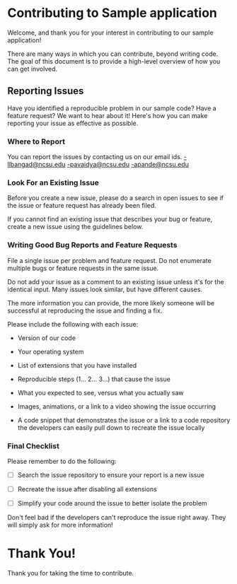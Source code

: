# Contributing to Sample application

Welcome, and thank you for your interest in contributing to our sample application!

There are many ways in which you can contribute, beyond writing code. The goal of this document is to provide a high-level overview of how you can get involved.


## Reporting Issues

Have you identified a reproducible problem in our sample code? Have a feature request? We want to hear about it! Here's how you can make reporting your issue as effective as possible.

### Where to Report

You can report the issues by contacting us on our email ids.
-llbangad@ncsu.edu
-pavaidya@ncsu.edu
-apande@ncsu.edu 

### Look For an Existing Issue

Before you create a new issue, please do a search in open issues to see if the issue or feature request has already been filed.

If you cannot find an existing issue that describes your bug or feature, create a new issue using the guidelines below.

### Writing Good Bug Reports and Feature Requests

File a single issue per problem and feature request. Do not enumerate multiple bugs or feature requests in the same issue.

Do not add your issue as a comment to an existing issue unless it's for the identical input. Many issues look similar, but have different causes.

The more information you can provide, the more likely someone will be successful at reproducing the issue and finding a fix.

Please include the following with each issue:

* Version of our code

* Your operating system

* List of extensions that you have installed

* Reproducible steps (1... 2... 3...) that cause the issue

* What you expected to see, versus what you actually saw

* Images, animations, or a link to a video showing the issue occurring

* A code snippet that demonstrates the issue or a link to a code repository the developers can easily pull down to recreate the issue locally

### Final Checklist

Please remember to do the following:

* [ ] Search the issue repository to ensure your report is a new issue

* [ ] Recreate the issue after disabling all extensions

* [ ] Simplify your code around the issue to better isolate the problem

Don't feel bad if the developers can't reproduce the issue right away. They will simply ask for more information!

# Thank You!

Thank you for taking the time to contribute.